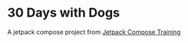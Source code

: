 # 30 Days with Dogs
A jetpack compose project from <a href="https://developer.android.com/courses/android-basics-compose/course">Jetpack Compose Training</a>
